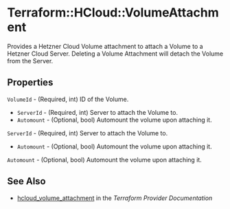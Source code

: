 # Terraform::HCloud::VolumeAttachment

Provides a Hetzner Cloud Volume attachment to attach a Volume to a Hetzner Cloud Server. Deleting a Volume Attachment will detach the Volume from the Server.

## Properties

`VolumeId` - (Required, int) ID of the Volume.
- `ServerId` - (Required, int) Server to attach the Volume to.
- `Automount` - (Optional, bool) Automount the volume upon attaching it.

`ServerId` - (Required, int) Server to attach the Volume to.
- `Automount` - (Optional, bool) Automount the volume upon attaching it.

`Automount` - (Optional, bool) Automount the volume upon attaching it.


## See Also

* [hcloud_volume_attachment](https://www.terraform.io/docs/providers/hcloud/r/volume_attachment.html) in the _Terraform Provider Documentation_